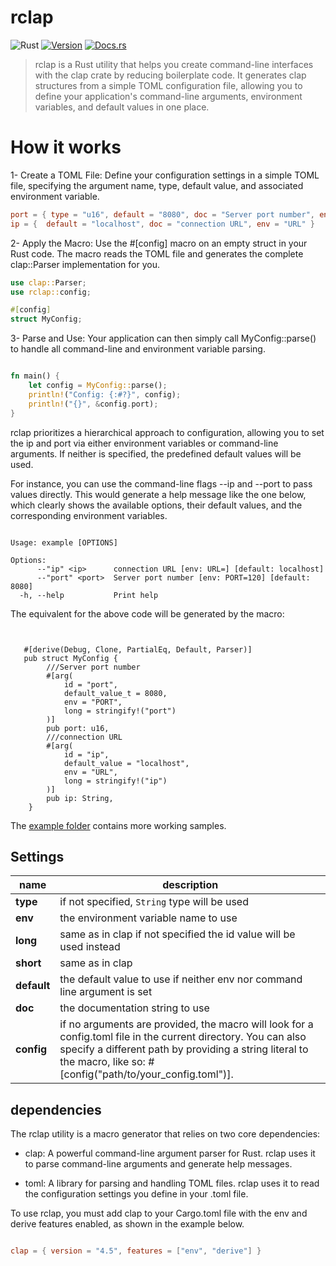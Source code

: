 # rclap

![Rust](https://img.shields.io/badge/rust-stable-brightgreen.svg)
[![Version](https://img.shields.io/crates/v/rclap.svg)](https://crates.io/crates/rclap)
[![Docs.rs](https://docs.rs/rclap/badge.svg)](https://docs.rs/rclap)

> rclap is a Rust utility that helps you create command-line interfaces with the clap crate by reducing boilerplate code. It generates clap structures from a simple TOML configuration file, allowing you to define your application's command-line arguments, environment variables, and default values in one place.

# How it works

1- Create a TOML File: Define your configuration settings in a simple TOML file, specifying the argument name, type, default value, and associated environment variable.

```toml
port = { type = "u16", default = "8080", doc = "Server port number", env = "PORT" }
ip = {  default = "localhost", doc = "connection URL", env = "URL" }
```

2- Apply the Macro: Use the #[config] macro on an empty struct in your Rust code. The macro reads the TOML file and generates the complete clap::Parser implementation for you.

```rust
use clap::Parser;
use rclap::config;

#[config]
struct MyConfig;

```

3- Parse and Use: Your application can then simply call MyConfig::parse() to handle all command-line and environment variable parsing.

```rust

fn main() {
    let config = MyConfig::parse();
    println!("Config: {:#?}", config);
    println!("{}", &config.port);
}
```

rclap prioritizes a hierarchical approach to configuration, allowing you to set the ip and port via either environment variables or command-line arguments. If neither is specified, the predefined default values will be used.

For instance, you can use the command-line flags --ip and --port to pass values directly. This would generate a help message like the one below, which clearly shows the available options, their default values, and the corresponding environment variables.

```

Usage: example [OPTIONS]

Options:
      --"ip" <ip>      connection URL [env: URL=] [default: localhost]
      --"port" <port>  Server port number [env: PORT=120] [default: 8080]
  -h, --help           Print help
```

The equivalent for the above code will be generated by the macro:

```rust,compile_fail


   #[derive(Debug, Clone, PartialEq, Default, Parser)]
   pub struct MyConfig {
        ///Server port number
        #[arg(
            id = "port",
            default_value_t = 8080,
            env = "PORT",
            long = stringify!("port")
        )]
        pub port: u16,
        ///connection URL
        #[arg(
            id = "ip",
            default_value = "localhost",
            env = "URL",
            long = stringify!("ip")
        )]
        pub ip: String,
    }

```

The [example folder](./example) contains more working samples.

## Settings

| name        | description                                                                                                                                                                                                                          |
| ----------- | ------------------------------------------------------------------------------------------------------------------------------------------------------------------------------------------------------------------------------------ |
| **type**    | if not specified, `String` type will be used                                                                                                                                                                                         |
| **env**     | the environment variable name to use                                                                                                                                                                                                 |
| **long**    | same as in clap if not specified the id value will be used instead                                                                                                                                                                   |
| **short**   | same as in clap                                                                                                                                                                                                                      |
| **default** | the default value to use if neither env nor command line argument is set                                                                                                                                                             |
| **doc**     | the documentation string to use                                                                                                                                                                                                      |
| **config**  | if no arguments are provided, the macro will look for a config.toml file in the current directory. You can also specify a different path by providing a string literal to the macro, like so: #[config("path/to/your_config.toml")]. |

## dependencies

The rclap utility is a macro generator that relies on two core dependencies:

- clap: A powerful command-line argument parser for Rust. rclap uses it to parse command-line arguments and generate help messages.

- toml: A library for parsing and handling TOML files. rclap uses it to read the configuration settings you define in your .toml file.

To use rclap, you must add clap to your Cargo.toml file with the env and derive features enabled, as shown in the example below.

```toml

clap = { version = "4.5", features = ["env", "derive"] }
```

